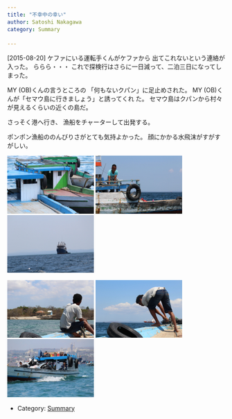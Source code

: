 ```yaml
---
title: "不幸中の幸い"
author: Satoshi Nakagawa
category: Summary

---
```


[2015-08-20]  ケファにいる運転手くんがケファから
出てこれないという連絡が入った。
ららら・・・
これで探検行はさらに一日減って、二泊三日になってしまった。

 MY (OB)くんの言うところの
「何もないクパン」に足止めされた。
MY (OB)くんが「セマウ島に行きましょう」と誘ってくれ
た。
セマウ島はクパンから村々が見えるくらいの近くの島だ。

 さっそく港へ行き、
漁船をチャーターして出発する。

 ポンポン漁船ののんびりさがとても気持よかった。
顔にかかる水飛沫がすがすがしい。

<a href=/pict/2015-08-20-semau-1.jpg><img src="/pict/2015-08-20-semau-1.jpg" alt="For Semau" width="200"/></a>
<a href=/pict/2015-08-20-semau-2.jpg><img src="/pict/2015-08-20-semau-2.jpg" alt="" width="200"/></a>
<a href=/pict/2015-08-20-semau-3.jpg><img src="/pict/2015-08-20-semau-3.jpg" alt="" width="200"/></a>

<a href=/pict/2015-08-20-semau-4.jpg><img src="/pict/2015-08-20-semau-4.jpg" alt="" width="200"/></a>
<a href=/pict/2015-08-20-semau-5.jpg><img src="/pict/2015-08-20-semau-5.jpg" alt="" width="200"/></a>
<a href=/pict/2015-08-20-semau-6.jpg><img src="/pict/2015-08-20-semau-6.jpg" alt="" width="200"/></a>

- Category: [Summary](/categories.html#Summary)


